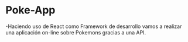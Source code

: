 # Poke-App
-Haciendo uso de React como Framework de desarrollo vamos a realizar una aplicación on-line sobre Pokemons gracias a una API.
